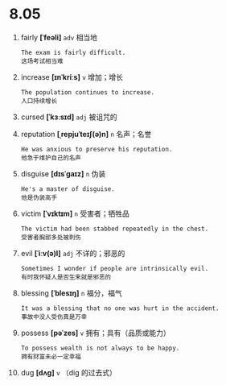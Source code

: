 # 8.05






































1. fairly **[ˈfeəli]** `adv` 相当地
    ```
    The exam is fairly difficult.
    这场考试相当难
    ```

2. increase **[ɪnˈkriːs]** `v` 增加；增长
    ```
    The population continues to increase.
    人口持续增长
    ```

3. cursed **[ˈkɜːsɪd]** `adj` 被诅咒的

4. reputation **[ˌrepjuˈteɪʃ(ə)n]** `n` 名声；名誉
    ```
    He was anxious to preserve his reputation.
    他急于维护自己的名声
    ```

5. disguise **[dɪsˈɡaɪz]** `n` 伪装
    ```
    He's a master of disguise.
    他是伪装高手
    ```

6. victim **[ˈvɪktɪm]** `n` 受害者；牺牲品
    ```
    The victim had been stabbed repeatedly in the chest.
    受害者胸部多处被刺伤
    ```

7. evil **[ˈiːv(ə)l]** `adj` 不详的；邪恶的
    ```
    Sometimes I wonder if people are intrinsically evil.
    有时我怀疑人是否生来就是邪恶的
    ```

8. blessing **[ˈblesɪŋ]** `n` 福分，福气
    ```
    It was a blessing that no one was hurt in the accident.
    事故中没人受伤真是万幸
    ```

9. possess **[pəˈzes]** `v` 拥有；具有（品质或能力）
    ```
    To possess wealth is not always to be happy.
    拥有财富未必一定幸福
    ```

10. dug **[dʌɡ]** `v` （dig 的过去式）
